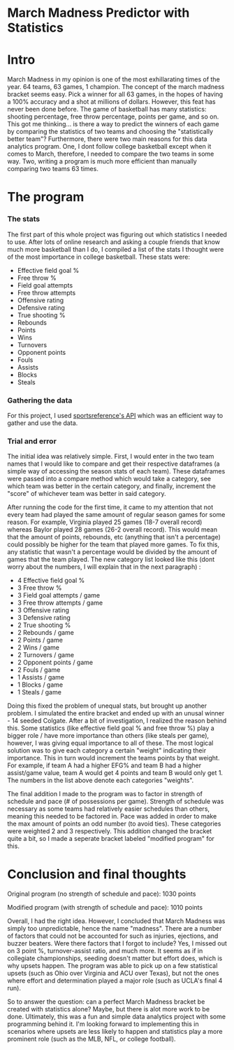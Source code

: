# March Madness Predictor with Statistics

# Intro
March Madness in my opinion is one of the most exhillarating times of the year. 64 teams, 63 games, 1 champion. The concept of the march madness bracket seems easy. Pick a winner for all 63 games, in the hopes of having a 100% accuracy and a shot at millions of dollars. However, this feat has never been done before. The game of basketball has many statistics: shooting percentage, free throw percentage, points per game, and so on. This got me thinking... is there a way to predict the winners of each game by comparing the statistics of two teams and choosing the "statistically better team"? Furthermore, there were two main reasons for this data analytics program. One, I dont follow college basketball except when it comes to March, therefore, I needed to compare the two teams in some way. Two, writing a program is much more efficient than manually comparing two teams 63 times.

# The program
### The stats
The first part of this whole project was figuring out which statistics I needed to use. After lots of online research and asking a couple friends that know much more basketball than I do, I compiled a list of the stats I thought were of the most importance in college basketball. These stats were:
- Effective field goal %
- Free throw %
- Field goal attempts
- Free throw attempts
- Offensive rating
- Defensive rating
- True shooting %
- Rebounds
- Points
- Wins
- Turnovers
- Opponent points
- Fouls
- Assists
- Blocks
- Steals

### Gathering the data 
For this project, I used [sportsreference's API](https://sportsipy.readthedocs.io/en/latest/ncaab.html#module-sportsipy.ncaab.teams) which was an efficient way to gather and use the data. 

### Trial and error
The initial idea was relatively simple. First, I would enter in the two team names that I would like to compare and get their respective dataframes (a simple way of accessing the season stats of each team). These dataframes were passed into a compare method which would take a category, see which team was better in the certain category, and finally, increment the "score" of whichever team was better in said category.

After running the code for the first time, it came to my attention that not every team had played the same amount of regular season games for some reason. For example, Virginia played 25 games (18-7 overall record) whereas Baylor played 28 games (26-2 overall record). This would mean that the amount of points, rebounds, etc (anything that isn't a percentage) could possibly be higher for the team that played more games. To fix this, any statistic that wasn't a percentage would be divided by the amount of games that the team played. The new category list looked like this (dont worry about the numbers, I will explain that in the next paragraph) : 
- 4 Effective field goal % 
- 3 Free throw %
- 3 Field goal attempts / game
- 3 Free throw attempts / game
- 3 Offensive rating
- 3 Defensive rating
- 2 True shooting %
- 2 Rebounds / game
- 2 Points / game
- 2 Wins / game
- 2 Turnovers / game
- 2 Opponent points / game
- 2 Fouls / game
- 1 Assists / game
- 1 Blocks / game
- 1 Steals / game

Doing this fixed the problem of unequal stats, but brought up another problem. I simulated the entire bracket and ended up with an unusal winner - 14 seeded Colgate. After a bit of investigation, I realized the reason behind this. Some statistics (like effective field goal % and free throw %) play a bigger role / have more importance than others (like steals per game), however, I was giving equal importance to all of these. The most logical solution was to give each category a certain "weight" indicating their importance. This in turn would increment the teams points by that weight. For example, if team A had a higher EFG% and team B had a higher assist/game value, team A would get 4 points and team B would only get 1. The numbers in the list above denote each categories "weights". 

The final addition I made to the program was to factor in strength of schedule and pace (# of possessions per game). Strength of schedule was necessary as some teams had relatively easier schedules than others, meaning this needed to be factored in. Pace was added in order to make the max amount of points an odd number (to avoid ties). These categories were weighted 2 and 3 respectively. This addition changed the bracket quite a bit, so I made a seperate bracket labeled "modified program" for this.

# Conclusion and final thoughts
Original program (no strength of schedule and pace): 1030 points

Modified program (with strength of schedule and pace): 1010 points

Overall, I had the right idea. However, I concluded that March Madness was simply too unpredictable, hence the name "madness". There are a number of factors that could not be accounted for such as injuries, ejections, and buzzer beaters. Were there factors that I forgot to include? Yes, I missed out on 3 point %, turnover-assist ratio, and much more. It seems as if in collegiate championships, seeding doesn't matter but effort does, which is why upsets happen. The program was able to pick up on a few statistical upsets (such as Ohio over Virginia and ACU over Texas), but not the ones where effort and determination played a major role (such as UCLA's final 4 run). 

So to answer the question: can a perfect March Madness bracket be created with statistics alone? Maybe, but there is alot more work to be done. Ultimately, this was a fun and simple data analytics project with some programming behind it. I'm looking forward to implementing this in scenarios where upsets are less likely to happen and statistics play a more prominent role (such as the MLB, NFL, or college football). 
